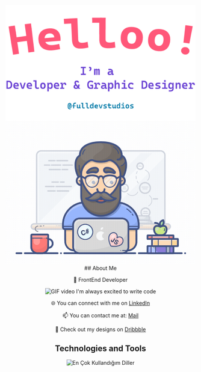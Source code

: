 <div align="center">
  <img alt="Merhaba, Ben Ebubekir. Açık kaynak geliştiriyorum!" src="./assets/gh-readme-header.png" />
  <img alt="GIF videosu" src="./assets/tenor.gif" />
## About Me

<p>

💼 FrontEnd Developer
</p>
<p>

<img alt="GIF video" src="https://camo.githubusercontent.com/63371d36886ee658f5a97401f393e1ab1684b2fd3de674b8f5efc7d410b2a3d0/68747470733a2f2f6d656469612e67697068792e636f6d2f6d656469612f57556c706c634d704f43456d5447427442572f67697068792e676966" height="15px"/> I'm always excited to write code
</p>
<p>

🌐 You can connect with me on [LinkedIn](https://www.linkedin.com/in/ebubekir-nazli-13esn/)
</p>
<p>

📫 You can contact me at: [Mail](fulldevstudios@gmail.com)
</p>
<p>

🎨 Check out my designs on [Dribbble](https://dribbble.com/devebu)
</p>

## Technologies and Tools

<p>
  <img src="https://github-readme-stats.vercel.app/api/top-langs/?username=ebu13&layout=compact&langs_count=14" alt="En Çok Kullandığım Diller" />
</p>
</div>